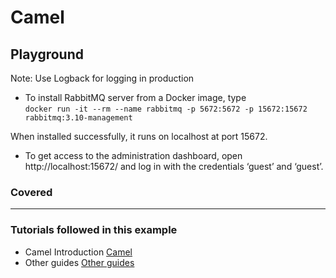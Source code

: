 # Camel  
## Playground  
  
Note: Use Logback for logging in production  

- To install RabbitMQ server from a Docker image, type  
`docker run -it --rm --name rabbitmq -p 5672:5672 -p 15672:15672 rabbitmq:3.10-management`  

When installed successfully, it runs on localhost at port 15672.  

- To get access to the administration dashboard, open http://localhost:15672/ and log in with
the credentials ‘guest’ and ‘guest’.  

### Covered  

  
---  
  
### Tutorials followed in this example  
- Camel Introduction [Camel](https://camel.apache.org/)  
- Other guides [Other guides](https://saggu.medium.com/how-to-use-rabbitmq-with-springboot-and-apache-camel-9da2675b8ab7)  

